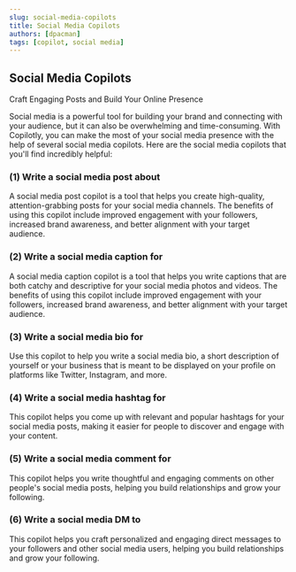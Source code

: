 ```yaml
---
slug: social-media-copilots
title: Social Media Copilots
authors: [dpacman]
tags: [copilot, social media]
---
```


## Social Media Copilots

Craft Engaging Posts and Build Your Online Presence

Social media is a powerful tool for building your brand and connecting with your audience, but it can also be overwhelming and time-consuming. With Copilotly, you can make the most of your social media presence with the help of several social media copilots. Here are the social media copilots that you'll find incredibly helpful:

### (1) Write a social media post about

A social media post copilot is a tool that helps you create high-quality, attention-grabbing posts for your social media channels. The benefits of using this copilot include improved engagement with your followers, increased brand awareness, and better alignment with your target audience.

### (2) Write a social media caption for

A social media caption copilot is a tool that helps you write captions that are both catchy and descriptive for your social media photos and videos. The benefits of using this copilot include improved engagement with your followers, increased brand awareness, and better alignment with your target audience.

### (3) Write a social media bio for

Use this copilot to help you write a social media bio, a short description of yourself or your business that is meant to be displayed on your profile on platforms like Twitter, Instagram, and more.

### (4) Write a social media hashtag for

This copilot helps you come up with relevant and popular hashtags for your social media posts, making it easier for people to discover and engage with your content.

### (5) Write a social media comment for

This copilot helps you write thoughtful and engaging comments on other people's social media posts, helping you build relationships and grow your following.

### (6) Write a social media DM to

This copilot helps you craft personalized and engaging direct messages to your followers and other social media users, helping you build relationships and grow your following.
